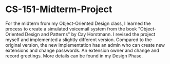 # CS-151-Midterm-Project
For the midterm from my Object-Oriented Design class, I learned the process to create a simulated voicemail system from the book "Object-Oriented Design and Patterns" by Cay Horstmann. I revised the project myself and implemented a slightly different version. Compared to the original version, the new implementation has an admin who can create new extensions and change passwords. An extension owner and change and record greetings. More details can be found in my Design Phase.
